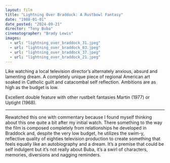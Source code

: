 ```yaml
---
layout: film
title: "Lightning Over Braddock: A Rustbowl Fantasy"
date: "1988-01-01"
date_posted: "2024-09-21"
director: "Tony Buba"
cinematographer: "Brady Lewis"
images:
  - url: "lightning_over_braddock_31.jpeg"
  - url: "lightning_over_braddock_03.jpeg"
  - url: "lightning_over_braddock_37.jpeg"
  - url: "lightning_over_braddock_21.jpeg"
---
```


Like watching a local television director’s alternately anxious, absurd and lamenting dream. A completely unique piece of regional American art soaked in Catholic guilt and catacombal self reflection. Ambitions are as high as the budget is low. 

Excellent double feature with other rustbelt fantasies Martin (1977) or Uptight (1968).

___

Rewatched this one with commentary because I found myself thinking about this one quite a bit after my initial watch. There something to the way the film is composed completely from relationships he developed in Braddock and, despite the very low budget, he utilizes the swim-y, reflective quality of eighties television production to create something that feels equally like an autobiography and a dream. It’s a premise that could be self indulgent but it’s not really about Buba, it’s a swirl of characters, memories, diversions and nagging reminders.
